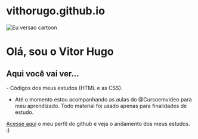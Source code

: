# vithorugo.github.io
<img src="../Design/iconcartoonvitor.svg" alt="Eu versao cartoon">
<h1>Olá, sou o Vitor Hugo</h1>

<h2>Aqui você vai ver...</h2>
- Códigos dos meus estudos (HTML e as CSS).

- Até o momento estou acompanhando as aulas do @Cursoemvideo para meu aprendizado.
Todo material foi usado apenas para finalidades de estudo.

<a href="https://github.com/vithorugo">Acesse aqui</a> o meu perfil do github e veja o andamento dos meus estudos. :)

